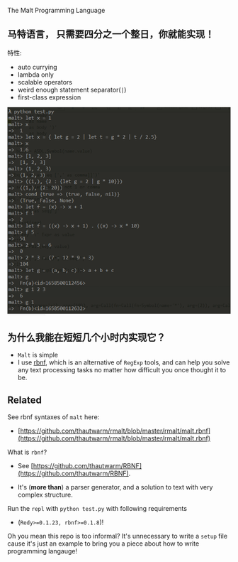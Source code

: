 The Malt Programming Language

## 马特语言， 只需要四分之一个整日，你就能实现！

特性:

- auto currying
- lambda only
- scalable operators
- weird enough statement separator(`|`)
- first-class expression

[![Overview](./malt_preview.png)](./malt_preview.png)

## 为什么我能在短短几个小时内实现它？

- `Malt` is simple
- I use [rbnf](https://github.com/thautwarm/RBNF), which is an alternative of `RegExp` tools, and can help you solve any text processing tasks no matter how difficult you once thought it to be.

## Related

See rbnf syntaxes of `malt` here:
- [https://github.com/thautwarm/rmalt/blob/master/rmalt/malt.rbnf](https://github.com/thautwarm/rmalt/blob/master/rmalt/malt.rbnf)

What is `rbnf`?

- See [https://github.com/thautwarm/RBNF](https://github.com/thautwarm/RBNF).

- It's (**more than**) a parser generator, and a solution to text with very complex structure.


Run the `repl` with `python test.py` with following requirements
- (`Redy>=0.1.23, rbnf>=0.1.8`)! 


Oh you mean this repo is too informal? It's unnecessary to write a `setup` file cause it's just an example to bring you a piece about how to write programming langauge!






